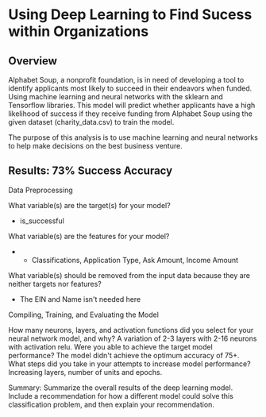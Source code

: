 # Using Deep Learning to Find Sucess within Organizations

## Overview

Alphabet Soup, a nonprofit foundation, is in need of developing a tool to identify applicants most likely to succeed in their endeavors when funded. Using machine learning and neural networks with the sklearn and Tensorflow libraries. This model will predict whether applicants have a high likelihood of success if they receive funding from Alphabet Soup using the given dataset (charity_data.csv) to train the model.

The purpose of this analysis is to use machine learning and neural networks to help make decisions on the best business venture. 


## Results: 73% Success Accuracy

Data Preprocessing

What variable(s) are the target(s) for your model?

* is_successful

What variable(s) are the features for your model?

* * Classifications, Application Type, Ask Amount, Income Amount

What variable(s) should be removed from the input data because they are neither targets nor features?

* The EIN and Name isn't needed here 

Compiling, Training, and Evaluating the Model

How many neurons, layers, and activation functions did you select for your neural network model, and why? A variation of 2-3 layers with 2-16 neurons with activation relu.
Were you able to achieve the target model performance? The model didn't achieve the optimum accuracy of 75+.
What steps did you take in your attempts to increase model performance? Increasing layers, number of units and epochs. 

Summary: Summarize the overall results of the deep learning model. Include a recommendation for how a different model could solve this classification problem, and then explain your recommendation.
